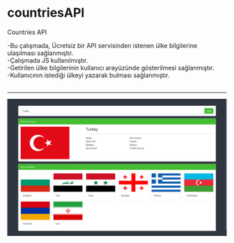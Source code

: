 # countriesAPI
Countries API<br>

-Bu çalışmada, Ücretsiz bir API servisinden istenen ülke bilgilerine ulaşılması sağlanmıştır.<br>
-Çalışmada JS kullanılmıştır.<br>
-Getirilen ülke bilgilerinin kullanıcı arayüzünde gösterilmesi sağlanmıştır.<br>
-Kullanıcının istediği ülkeyi yazarak bulması sağlanmıştır.<br><br>

<hr>

![alt text](https://github.com/ahmetmetinarslan/countriesAPI/blob/main/1%20(1).png?raw=true)<br>



